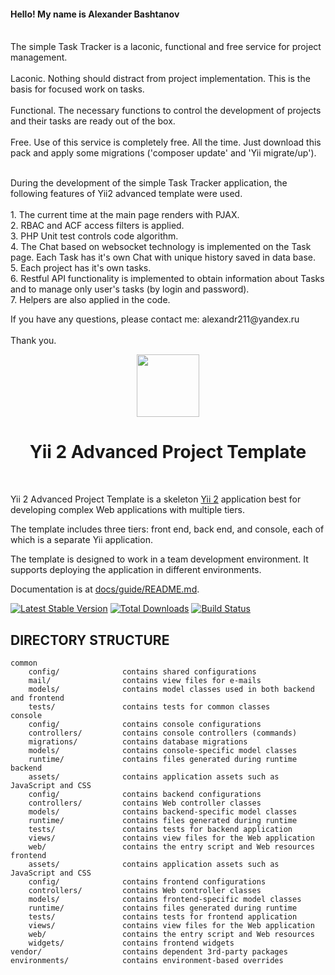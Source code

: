 <p> 
<h4>Hello! My name is Alexander Bashtanov</h4>
    <br>
    The simple Task Tracker is a laconic, functional and free service for project management.<br>
    <br>Laconic. Nothing should distract from project implementation. This is the basis for focused work on tasks.<br>
    <br>Functional. The necessary functions to control the development of projects and their tasks are ready out of the box.<br>
    <br>Free. Use of this service is completely free. All the time. Just download this pack and apply some migrations ('composer update' and 'Yii migrate/up').<br><br>
    </p>
<p>   
        During the development of the simple Task Tracker application, the following features of Yii2 advanced template were used.
        <br>
        <br> 1. The current time at the main page renders with PJAX.
       <br> 2. RBAC and ACF access filters is applied.
       <br> 3. PHP Unit test controls code algorithm.
       <br> 4. The Chat based on websocket technology is implemented on the Task page. Each Task has it's own Chat with unique history saved in data base.
       <br>  5. Each project has it's own tasks.
       <br>  6. Restful API functionality is implemented to obtain information about Tasks and to manage only user's tasks (by login and password).
       <br>  7. Helpers are also applied in the code. 
</p>

<p>
If you have any questions, please contact me: alexandr211@yandex.ru<br>
        <br> Thank you.<br>
</p>

<p align="center">
    <a href="https://github.com/yiisoft" target="_blank">
        <img src="https://avatars0.githubusercontent.com/u/993323" height="100px">
    </a>
    <h1 align="center">Yii 2 Advanced Project Template</h1>
    <br>
</p>

Yii 2 Advanced Project Template is a skeleton [Yii 2](http://www.yiiframework.com/) application best for
developing complex Web applications with multiple tiers.

The template includes three tiers: front end, back end, and console, each of which
is a separate Yii application.

The template is designed to work in a team development environment. It supports
deploying the application in different environments.

Documentation is at [docs/guide/README.md](docs/guide/README.md).

[![Latest Stable Version](https://img.shields.io/packagist/v/yiisoft/yii2-app-advanced.svg)](https://packagist.org/packages/yiisoft/yii2-app-advanced)
[![Total Downloads](https://img.shields.io/packagist/dt/yiisoft/yii2-app-advanced.svg)](https://packagist.org/packages/yiisoft/yii2-app-advanced)
[![Build Status](https://travis-ci.org/yiisoft/yii2-app-advanced.svg?branch=master)](https://travis-ci.org/yiisoft/yii2-app-advanced)

DIRECTORY STRUCTURE
-------------------

```
common
    config/              contains shared configurations
    mail/                contains view files for e-mails
    models/              contains model classes used in both backend and frontend
    tests/               contains tests for common classes    
console
    config/              contains console configurations
    controllers/         contains console controllers (commands)
    migrations/          contains database migrations
    models/              contains console-specific model classes
    runtime/             contains files generated during runtime
backend
    assets/              contains application assets such as JavaScript and CSS
    config/              contains backend configurations
    controllers/         contains Web controller classes
    models/              contains backend-specific model classes
    runtime/             contains files generated during runtime
    tests/               contains tests for backend application    
    views/               contains view files for the Web application
    web/                 contains the entry script and Web resources
frontend
    assets/              contains application assets such as JavaScript and CSS
    config/              contains frontend configurations
    controllers/         contains Web controller classes
    models/              contains frontend-specific model classes
    runtime/             contains files generated during runtime
    tests/               contains tests for frontend application
    views/               contains view files for the Web application
    web/                 contains the entry script and Web resources
    widgets/             contains frontend widgets
vendor/                  contains dependent 3rd-party packages
environments/            contains environment-based overrides
```

